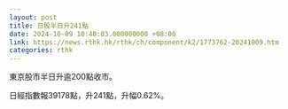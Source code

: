```yaml
---
layout: post
title: 日股半日升241點
date: 2024-10-09 10:40:03.000000000 +08:00
link: https://news.rthk.hk/rthk/ch/component/k2/1773762-20241009.htm
categories: rthk
---
```


東京股市半日升逾200點收市。

日經指數報39178點，升241點，升幅0.62%。

